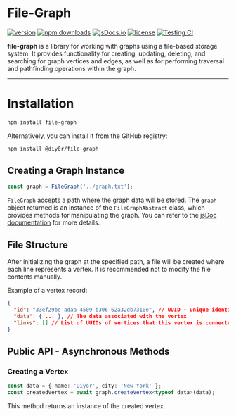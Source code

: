 # File-Graph

[![version](https://img.shields.io/npm/v/file-graph.svg)](https://www.npmjs.com/package/file-graph)
[![npm downloads](https://img.shields.io/npm/dt/file-graph.svg)](https://www.npmjs.com/package/file-graph)
[![jsDocs.io](https://img.shields.io/badge/jsDocs.io-reference-yellow)](https://www.jsdocs.io/package/file-graph)
[![license](https://badgen.net/npm/license/file-graph)](https://www.npmjs.com/package/file-graph)
[![Testing CI](https://github.com/DIY0R/file-graph/actions/workflows/checker.yaml/badge.svg?branch=main)](https://github.com/DIY0R/file-graph/actions/workflows/checker.yaml)

**file-graph** is a library for working with graphs using a file-based storage system. It provides functionality for creating, updating, deleting, and searching for graph vertices and edges, as well as for performing traversal and pathfinding operations within the graph.

---

# Installation

```bash
npm install file-graph
```

Alternatively, you can install it from the GitHub registry:

```bash
npm install @diy0r/file-graph
```

## Creating a Graph Instance

```ts
const graph = FileGraph('../graph.txt');
```

`FileGraph` accepts a path where the graph data will be stored. The `graph` object returned is an instance of the `FileGraphAbstract` class, which provides methods for manipulating the graph. You can refer to the [jsDoc documentation](https://www.jsdocs.io/package/file-graph) for more details.

## File Structure

After initializing the graph at the specified path, a file will be created where each line represents a vertex. It is recommended not to modify the file contents manually.

Example of a vertex record:

```json
{
  "id": "33ef29be-adaa-4509-b306-62a32db7310e", // UUID - unique identifier of the vertex
  "data": { ... }, // The data associated with the vertex
  "links": [] // List of UUIDs of vertices that this vertex is connected to
}
```

## Public API - Asynchronous Methods

### Creating a Vertex

```ts
const data = { name: 'Diyor', city: 'New-York' };
const createdVertex = await graph.createVertex<typeof data>(data);
```

This method returns an instance of the created vertex.
